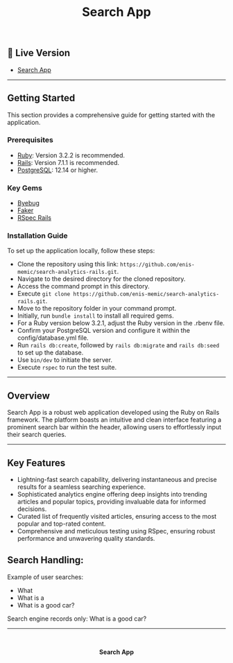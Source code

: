 <p align="center">
  <h1 align="center"> Search App </h1>
</p>
  
<br>

## 🚀 Live Version <a name="live-demo"></a>

- [Search App](https://search-app-rails-87e79ed68666.herokuapp.com/)

<hr>

## Getting Started

This section provides a comprehensive guide for getting started with the application.

### Prerequisites

- [Ruby](https://www.ruby-lang.org/en/): Version 3.2.2 is recommended.
- [Rails](https://rubyonrails.org/): Version 7.1.1 is recommended.
- [PostgreSQL](https://www.postgresql.org/): 12.14 or higher.

### Key Gems

- [Byebug](https://github.com/deivid-rodriguez/byebug)
- [Faker](https://github.com/faker-ruby/faker)
- [RSpec Rails](https://github.com/rspec/rspec-rails)

### Installation Guide

To set up the application locally, follow these steps:

- Clone the repository using this link: `https://github.com/enis-memic/search-analytics-rails.git`.
- Navigate to the desired directory for the cloned repository.
- Access the command prompt in this directory.
- Execute `git clone https://github.com/enis-memic/search-analytics-rails.git`.
- Move to the repository folder in your command prompt.
- Initially, run `bundle install` to install all required gems.
- For a Ruby version below 3.2.1, adjust the Ruby version in the .rbenv file.
- Confirm your PostgreSQL version and configure it within the config/database.yml file.
- Run `rails db:create`, followed by `rails db:migrate` and `rails db:seed` to set up the database.
- Use `bin/dev` to initiate the server.
- Execute `rspec` to run the test suite.

<hr>

## Overview

Search App is a robust web application developed using the Ruby on Rails framework. The platform boasts an intuitive and clean interface featuring a prominent search bar within the header, allowing users to effortlessly input their search queries.

 <hr>

## Key Features

- Lightning-fast search capability, delivering instantaneous and precise results for a seamless searching experience.
- Sophisticated analytics engine offering deep insights into trending articles and popular topics, providing invaluable data for informed decisions.
- Curated list of frequently visited articles, ensuring access to the most popular and top-rated content.
- Comprehensive and meticulous testing using RSpec, ensuring robust performance and unwavering quality standards.

## Search Handling:

Example of user searches:

- What
- What is a
- What is a good car?

Search engine records only: What is a good car?

 <hr>

<br>

<p align="center">
  <strong>Search App</strong> 
</p>
